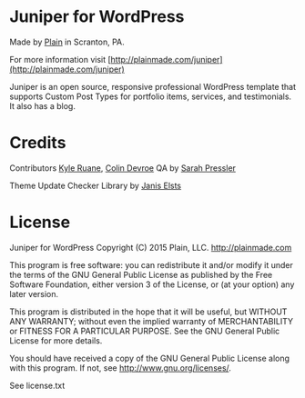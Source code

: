 Juniper for WordPress
==================
Made by [Plain](http://plainmade.com/) in Scranton, PA.

For more information visit [http://plainmade.com/juniper](http://plainmade.com/juniper)

Juniper is an open source, responsive professional WordPress template that supports Custom Post Types for portfolio items, services, and testimonials. It also has a blog.

# Credits

Contributors [Kyle Ruane](http://kyleruane.com/), [Colin Devroe](http://cdevroe.com)
QA by [Sarah Pressler](http://sarahpressler.com/)

Theme Update Checker Library by [Janis Elsts](http://w-shadow.com/)

# License 

Juniper for WordPress
Copyright (C) 2015 Plain, LLC. http://plainmade.com

This program is free software: you can redistribute it and/or modify
it under the terms of the GNU General Public License as published by
the Free Software Foundation, either version 3 of the License, or
(at your option) any later version.

This program is distributed in the hope that it will be useful,
but WITHOUT ANY WARRANTY; without even the implied warranty of
MERCHANTABILITY or FITNESS FOR A PARTICULAR PURPOSE.  See the
GNU General Public License for more details.

You should have received a copy of the GNU General Public License
along with this program.  If not, see <http://www.gnu.org/licenses/>.

See license.txt